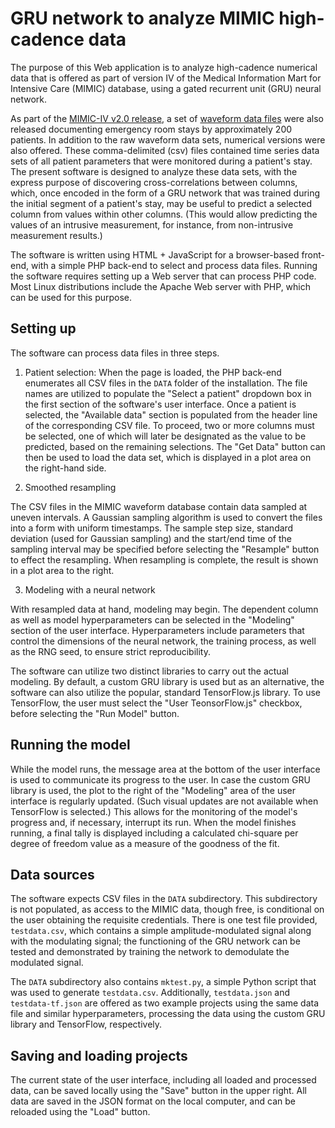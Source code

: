 # GRU network to analyze MIMIC high-cadence data

The purpose of this Web application is to analyze high-cadence numerical data that is offered as part of version IV of the Medical Information Mart for Intensive Care (MIMIC) database, using a gated recurrent unit (GRU) neural network.

As part of the [MIMIC-IV v2.0 release](https://physionet.org/content/mimiciv/2.0/), a set of [waveform data files](https://physionet.org/content/mimic4wdb/0.1.0/) were also released documenting emergency room stays by approximately 200 patients. In addition to the raw waveform data sets, numerical versions were also offered. These comma-delimited (csv) files contained time series data sets of all patient parameters that were monitored during a patient's stay. The present software is designed to analyze these data sets, with the express purpose of discovering cross-correlations between columns, which, once encoded in the form of a GRU network that was trained during the initial segment of a patient's stay, may be useful to predict a selected column from values within other columns. (This would allow predicting the values of an intrusive measurement, for instance, from non-intrusive measurement results.)

The software is written using HTML + JavaScript for a browser-based front-end, with a simple PHP back-end to select and process data files. Running the software requires setting up a Web server that can process PHP code. Most Linux distributions include the Apache Web server with PHP, which can be used for this purpose.

## Setting up

The software can process data files in three steps.

1. Patient selection: When the page is loaded, the PHP back-end enumerates all CSV files in the `DATA` folder of the installation. The file names are utilized to populate the "Select a patient" dropdown box in the first section of the software's user interface. Once a patient is selected, the "Available data" section is populated from the header line of the corresponding CSV file. To proceed, two or more columns must be selected, one of which will later be designated as the value to be predicted, based on the remaining selections. The "Get Data" button can then be used to load the data set, which is displayed in a plot area on the right-hand side.

2. Smoothed resampling

The CSV files in the MIMIC waveform database contain data sampled at uneven intervals. A Gaussian sampling algorithm is used to convert the files into a form with uniform timestamps. The sample step size, standard deviation (used for Gaussian sampling) and the start/end time of the sampling interval may be specified before selecting the "Resample" button to effect the resampling. When resampling is complete, the result is shown in a plot area to the right.

3. Modeling with a neural network

With resampled data at hand, modeling may begin. The dependent column as well as model hyperparameters can be selected in the "Modeling" section of the user interface. Hyperparameters include parameters that control the dimensions of the neural network, the training process, as well as the RNG seed, to ensure strict reproducibility.

The software can utilize two distinct libraries to carry out the actual modeling. By default, a custom GRU library is used but as an alternative, the software can also utilize the popular, standard TensorFlow.js library. To use TensorFlow, the user must select the "User TeonsorFlow.js" checkbox, before selecting the "Run Model" button.

## Running the model

While the model runs, the message area at the bottom of the user interface is used to communicate its progress to the user. In case the custom GRU library is used, the plot to the right of the "Modeling" area of the user interface is regularly updated. (Such visual updates are not available when TensorFlow is selected.) This allows for the monitoring of the model's progress and, if necessary, interrupt its run. When the model finishes running, a final tally is displayed including a calculated chi-square per degree of freedom value as a measure of the goodness of the fit.

## Data sources

The software expects CSV files in the `DATA` subdirectory. This subdirectory is not populated, as access to the MIMIC data, though free, is conditional on the user obtaining the requisite credentials. There is one test file provided, `testdata.csv`, which contains a simple amplitude-modulated signal along with the modulating signal; the functioning of the GRU network can be tested and demonstrated by training the network to demodulate the modulated signal.

The `DATA` subdirectory also contains `mktest.py`, a simple Python script that was used to generate `testdata.csv`. Additionally, `testdata.json` and `testdata-tf.json` are offered as two example projects using the same data file and similar hyperparameters, processing the data using the custom GRU library and TensorFlow, respectively.

## Saving and loading projects

The current state of the user interface, including all loaded and processed data, can be saved locally using the "Save" button in the upper right. All data are saved in the JSON format on the local computer, and can be reloaded using the "Load" button.